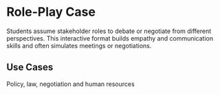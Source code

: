 # Role-Play Case

Students assume stakeholder roles to debate or negotiate from different perspectives. This interactive format builds empathy and communication skills and often simulates meetings or negotiations.

## Use Cases
Policy, law, negotiation and human resources
